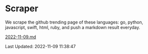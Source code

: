 # Scraper

We scrape the github trending page of these languages: go, python, javascript, swift, html, ruby, and push a markdown result everyday.

[2022-11-09.md](https://github.com/henson/Scraper/blob/master/2022-11-09.md)

Last Updated: 2022-11-09 11:38:47